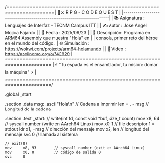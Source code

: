 /*======================================================================*
 | 👾⚔️  R P G   -   C O D E   Q U E S T                               |
 |----------------------------------------------------------------------|
 | 📚 Asignatura : Lenguajes de Interfaz - TECNM Campus ITT            |
 | ✍️ Autor      : Jose Angel Mojica Fajardo                           |
 | 📅 Fecha      : 2025/09/23                                          |
 | 📝 Descripción: Programa en ARM64 Assembly que muestra "Hola" en     |
 |               consola, primer reto del héroe en el mundo del código.|
 | 🌐 Simulación : https://wokwi.com/projects/arm64-holamundo           |
 | 🎥 Video      : https://asciinema.org/a/742829                      |
 *======================================================================*
 | ⚡ "Tu espada es el ensamblador, tu misión: domar la máquina" ⚡      |
 *======================================================================*/

.global _start

.section .data
msg:    .ascii  "Hola\n"          // Cadena a imprimir
len = . - msg                     // Longitud de la cadena

.section .text
_start:
    // write(int fd, const void *buf, size_t count)
    mov     x8, 64        // syscall number (write en AArch64 Linux)
    mov     x0, 1         // file descriptor 1 = stdout
    ldr     x1, =msg      // dirección del mensaje
    mov     x2, len       // longitud del mensaje
    svc     0             // llamada al sistema

    // exit(0)
    mov     x8, 93        // syscall number (exit en AArch64 Linux)
    mov     x0, 0         // código de salida 0
    svc     0

